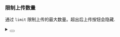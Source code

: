 ### 限制上传数量

通过 `limit` 限制上传的最大数量。超出后上传按钮会隐藏.

<div class="cell-demo vp-raw">
  <yc-upload
    multiple
    :limit="3" />
</div>

<details>
<summary>
 <button class="code-btn"  >
    <icon-code />
 </button>
</summary>

```vue
<template>
  <yc-upload
    multiple
    :limit="3" />
</template>
```

</details>
